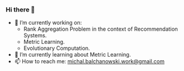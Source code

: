 ### Hi there 👋

* 🔭 I’m currently working on:
  * Rank Aggregation Problem in the context of Recommendation Systems.
  * Metric Learning.
  * Evolutionary Computation.
* 🌱 I’m currently learning about Metric Learning.
* 📫 How to reach me: michal.balchanowski.work@gmail.com
